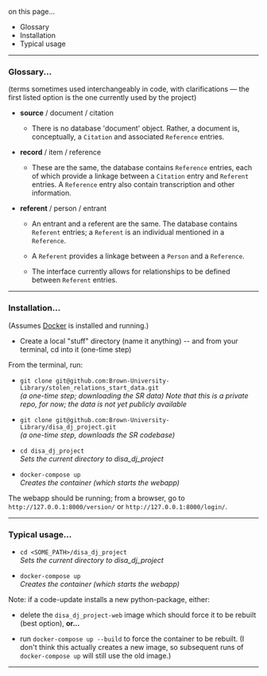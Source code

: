 on this page...
- Glossary
- Installation
- Typical usage

---
### Glossary...

(terms sometimes used interchangeably in code, with clarifications — the first listed option is the one currently used by the project)

- **source** / document / citation

    - There is no database 'document' object. Rather, a document is, conceptually, a `Citation` and associated `Reference` entries.

- **record** / item / reference

    - These are the same, the database contains `Reference` entries, each of which provide a linkage between a `Citation` entry and `Referent` entries. A `Reference` entry also contain transcription and other information.

- **referent** / person / entrant

    - An entrant and a referent are the same. The database contains `Referent` entries; a `Referent` is an individual mentioned in a `Reference`.

    - A `Referent` provides a linkage between a `Person` and a `Reference`.

    - The interface currently allows for relationships to be defined between `Referent` entries.

-----

### Installation...

(Assumes [Docker](https://www.docker.com) is installed and running.)

- Create a local "stuff" directory (name it anything) -- and from your terminal, cd into it (one-time step)

From the terminal, run:

- `git clone git@github.com:Brown-University-Library/stolen_relations_start_data.git`<br />_(a one-time step; downloading the SR data) Note that this is a private repo, for now; the data is not yet publicly available_

- `git clone git@github.com:Brown-University-Library/disa_dj_project.git`<br/>_(a one-time step, downloads the SR codebase)_

- `cd disa_dj_project`<br />_Sets the current directory to disa\_dj\_project_

- `docker-compose up`<br />_Creates the container (which starts the webapp)_

The webapp should be running; from a browser, go to `http://127.0.0.1:8000/version/` or `http://127.0.0.1:8000/login/`. 

---

### Typical usage...

- `cd <SOME_PATH>/disa_dj_project`<br />_Sets the current directory to disa\_dj\_project_

- `docker-compose up`<br />_Creates the container (which starts the webapp)_

Note: if a code-update installs a new python-package, either:

- delete the `disa_dj_project-web` image which should force it to be rebuilt (best option), **or...**
    
- run `docker-compose up --build` to force the container to be rebuilt. (I don't think this actually creates a new image, so subsequent runs of `docker-compose up` will still use the old image.)

---

